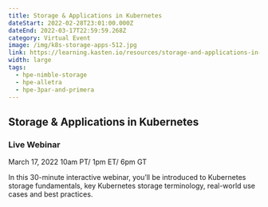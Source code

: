 ```yaml
---
title: Storage & Applications in Kubernetes
dateStart: 2022-02-28T23:01:00.000Z
dateEnd: 2022-03-17T22:59:59.268Z
category: Virtual Event
image: /img/k8s-storage-apps-512.jpg
link: https://learning.kasten.io/resources/storage-and-applications-in-kubernetes-webinar/?utm_campaign=Webinars-Learning&utm_source=hpe&utm_content=storage-applications-031722
width: large
tags:
  - hpe-nimble-storage
  - hpe-alletra
  - hpe-3par-and-primera
---
```

## Storage & Applications in Kubernetes 

### Live Webinar

March 17, 2022
10am PT/ 1pm ET/ 6pm GT 


In this 30-minute interactive webinar, you’ll be introduced to Kubernetes storage fundamentals, key Kubernetes storage terminology, real-world use cases and best practices.

